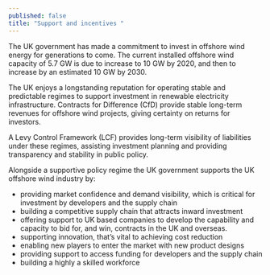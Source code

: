 ```yaml
---
published: false
title: "Support and incentives "
---
```

The UK government has made a commitment to invest in offshore wind energy for generations to come. The current installed offshore wind capacity of 5.7 GW is due to increase to 10 GW by 2020, and then to increase by an estimated 10 GW by 2030.  

The UK enjoys a longstanding reputation for operating stable and predictable regimes to support investment in renewable electricity infrastructure. Contracts for Difference (CfD) provide stable long-term revenues for offshore wind projects, giving certainty on returns for investors.
 
A Levy Control Framework (LCF) provides long-term visibility of liabilities under these regimes, assisting investment planning and providing transparency and stability in public policy.
 
Alongside a supportive policy regime the UK government supports the UK offshore wind industry by:

- providing market confidence and demand visibility, which is critical for investment by developers and the supply chain
- building a competitive supply chain that attracts inward investment
- offering support to UK based companies to develop the capability and capacity to bid for, and win, contracts in the UK and overseas.
- supporting innovation, that’s vital to achieving cost reduction
- enabling new players to enter the market with new product designs
- providing support to access funding for developers and the supply chain
- building a highly a skilled workforce

